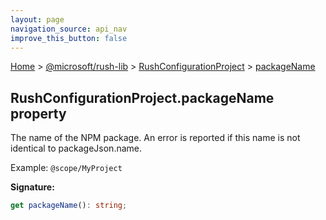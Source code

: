 ```yaml
---
layout: page
navigation_source: api_nav
improve_this_button: false
---
```



[Home](./index.md) &gt; [@microsoft/rush-lib](./rush-lib.md) &gt; [RushConfigurationProject](./rush-lib.rushconfigurationproject.md) &gt; [packageName](./rush-lib.rushconfigurationproject.packagename.md)

## RushConfigurationProject.packageName property

The name of the NPM package. An error is reported if this name is not identical to packageJson.name.

Example: `@scope/MyProject`

<b>Signature:</b>

```typescript
get packageName(): string;
```
